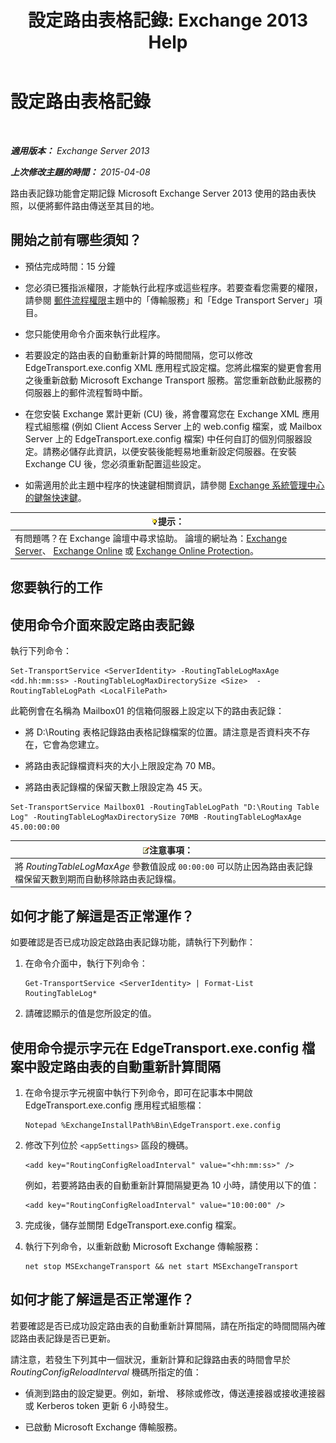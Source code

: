 ﻿---
title: '設定路由表格記錄: Exchange 2013 Help'
TOCTitle: 設定路由表格記錄
ms:assetid: 7184f8f7-4eb8-468a-aafe-b2d72868f820
ms:mtpsurl: https://technet.microsoft.com/zh-tw/library/Bb201696(v=EXCHG.150)
ms:contentKeyID: 50473445
ms.date: 05/21/2018
mtps_version: v=EXCHG.150
ms.translationtype: MT
---

# 設定路由表格記錄

 

_**適用版本：** Exchange Server 2013_

_**上次修改主題的時間：** 2015-04-08_

路由表記錄功能會定期記錄 Microsoft Exchange Server 2013 使用的路由表快照，以便將郵件路由傳送至其目的地。

## 開始之前有哪些須知？

  - 預估完成時間：15 分鐘

  - 您必須已獲指派權限，才能執行此程序或這些程序。若要查看您需要的權限，請參閱 [郵件流程權限](mail-flow-permissions-exchange-2013-help.md)主題中的「傳輸服務」和「Edge Transport Server」項目。

  - 您只能使用命令介面來執行此程序。

  - 若要設定的路由表的自動重新計算的時間間隔，您可以修改 EdgeTransport.exe.config XML 應用程式設定檔。您將此檔案的變更會套用之後重新啟動 Microsoft Exchange Transport 服務。當您重新啟動此服務的伺服器上的郵件流程暫時中斷。

  - 在您安裝 Exchange 累計更新 (CU) 後，將會覆寫您在 Exchange XML 應用程式組態檔 (例如 Client Access Server 上的 web.config 檔案，或 Mailbox Server 上的 EdgeTransport.exe.config 檔案) 中任何自訂的個別伺服器設定。請務必儲存此資訊，以便安裝後能輕易地重新設定伺服器。在安裝 Exchange CU 後，您必須重新配置這些設定。

  - 如需適用於此主題中程序的快速鍵相關資訊，請參閱 [Exchange 系統管理中心的鍵盤快速鍵](keyboard-shortcuts-in-the-exchange-admin-center-exchange-online-protection-help.md)。

<table>
<thead>
<tr class="header">
<th><img src="images/Bb124558.tip(EXCHG.150).gif" title="提示" alt="提示" />提示：</th>
</tr>
</thead>
<tbody>
<tr class="odd">
<td>有問題嗎？在 Exchange 論壇中尋求協助。 論壇的網址為：<a href="https://go.microsoft.com/fwlink/p/?linkid=60612">Exchange Server</a>、 <a href="https://go.microsoft.com/fwlink/p/?linkid=267542">Exchange Online</a> 或 <a href="https://go.microsoft.com/fwlink/p/?linkid=285351">Exchange Online Protection</a>。</td>
</tr>
</tbody>
</table>


## 您要執行的工作

## 使用命令介面來設定路由表記錄

執行下列命令：

    Set-TransportService <ServerIdentity> -RoutingTableLogMaxAge <dd.hh:mm:ss> -RoutingTableLogMaxDirectorySize <Size>  -RoutingTableLogPath <LocalFilePath>

此範例會在名稱為 Mailbox01 的信箱伺服器上設定以下的路由表記錄：

  - 將 D:\\Routing 表格記錄路由表格記錄檔案的位置。請注意是否資料夾不存在，它會為您建立。

  - 將路由表記錄檔資料夾的大小上限設定為 70 MB。

  - 將路由表記錄檔的保留天數上限設定為 45 天。

<!-- end list -->

    Set-TransportService Mailbox01 -RoutingTableLogPath "D:\Routing Table Log" -RoutingTableLogMaxDirectorySize 70MB -RoutingTableLogMaxAge 45.00:00:00

<table>
<thead>
<tr class="header">
<th><img src="images/Bb124558.note(EXCHG.150).gif" title="注意事項" alt="注意事項" />注意事項：</th>
</tr>
</thead>
<tbody>
<tr class="odd">
<td>將 <em>RoutingTableLogMaxAge</em> 參數值設成 <code>00:00:00</code> 可以防止因為路由表記錄檔保留天數到期而自動移除路由表記錄檔。</td>
</tr>
</tbody>
</table>


## 如何才能了解這是否正常運作？

如要確認是否已成功設定啟路由表記錄功能，請執行下列動作：

1.  在命令介面中，執行下列命令：
    
        Get-TransportService <ServerIdentity> | Format-List RoutingTableLog*

2.  請確認顯示的值是您所設定的值。

## 使用命令提示字元在 EdgeTransport.exe.config 檔案中設定路由表的自動重新計算間隔

1.  在命令提示字元視窗中執行下列命令，即可在記事本中開啟 EdgeTransport.exe.config 應用程式組態檔：
    
        Notepad %ExchangeInstallPath%Bin\EdgeTransport.exe.config

2.  修改下列位於 `<appSettings>` 區段的機碼。
    
        <add key="RoutingConfigReloadInterval" value="<hh:mm:ss>" />
    
    例如，若要將路由表的自動重新計算間隔變更為 10 小時，請使用以下的值：
    
        <add key="RoutingConfigReloadInterval" value="10:00:00" />

3.  完成後，儲存並關閉 EdgeTransport.exe.config 檔案。

4.  執行下列命令，以重新啟動 Microsoft Exchange 傳輸服務：
    
        net stop MSExchangeTransport && net start MSExchangeTransport

## 如何才能了解這是否正常運作？

若要確認是否已成功設定路由表的自動重新計算間隔，請在所指定的時間間隔內確認路由表記錄是否已更新。

請注意，若發生下列其中一個狀況，重新計算和記錄路由表的時間會早於 *RoutingConfigReloadInterval* 機碼所指定的值：

  - 偵測到路由的設定變更。例如，新增、 移除或修改，傳送連接器或接收連接器或 Kerberos token 更新 6 小時發生。

  - 已啟動 Microsoft Exchange 傳輸服務。

